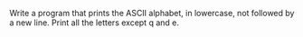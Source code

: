 Write a program that prints the ASCII alphabet, in lowercase, not followed by a new line. Print all the letters except q and e.
